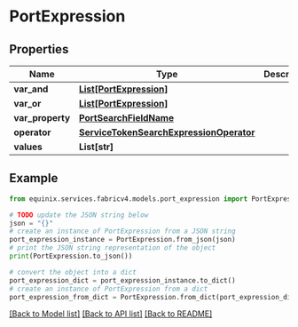 # PortExpression


## Properties

Name | Type | Description | Notes
------------ | ------------- | ------------- | -------------
**var_and** | [**List[PortExpression]**](PortExpression.md) |  | [optional] 
**var_or** | [**List[PortExpression]**](PortExpression.md) |  | [optional] 
**var_property** | [**PortSearchFieldName**](PortSearchFieldName.md) |  | [optional] 
**operator** | [**ServiceTokenSearchExpressionOperator**](ServiceTokenSearchExpressionOperator.md) |  | [optional] 
**values** | **List[str]** |  | [optional] 

## Example

```python
from equinix.services.fabricv4.models.port_expression import PortExpression

# TODO update the JSON string below
json = "{}"
# create an instance of PortExpression from a JSON string
port_expression_instance = PortExpression.from_json(json)
# print the JSON string representation of the object
print(PortExpression.to_json())

# convert the object into a dict
port_expression_dict = port_expression_instance.to_dict()
# create an instance of PortExpression from a dict
port_expression_from_dict = PortExpression.from_dict(port_expression_dict)
```
[[Back to Model list]](../README.md#documentation-for-models) [[Back to API list]](../README.md#documentation-for-api-endpoints) [[Back to README]](../README.md)



